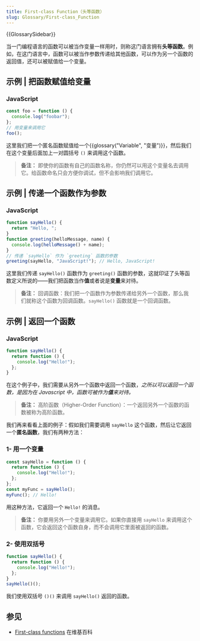 ```yaml
---
title: First-class Function（头等函数）
slug: Glossary/First-class_Function
---
```


{{GlossarySidebar}}

当一门编程语言的函数可以被当作变量一样用时，则称这门语言拥有**头等函数**。例如，在这门语言中，函数可以被当作参数传递给其他函数，可以作为另一个函数的返回值，还可以被赋值给一个变量。

## 示例 | 把函数赋值给变量

### JavaScript

```js
const foo = function () {
  console.log("foobar");
};
// 用变量来调用它
foo();
```

这里我们把一个匿名函数赋值给一个{{glossary("Variable", "变量")}}，然后我们在这个变量后面加上一对圆括号 `()` 来调用这个函数。

> **备注：** 即使你的函数有自己的函数名称，你仍然可以用这个变量名去调用它。给函数命名只会方便你调试，但不会影响我们调用它。

## 示例 | 传递一个函数作为参数

### JavaScript

```js
function sayHello() {
  return "Hello, ";
}
function greeting(helloMessage, name) {
  console.log(helloMessage() + name);
}
// 传递 `sayHello` 作为 `greeting` 函数的参数
greeting(sayHello, "JavaScript!"); // Hello, JavaScript!
```

这里我们传递 `sayHello()` 函数作为 `greeting()` 函数的参数，这就印证了头等函数定义所说的——我们把函数当作**值**或者说是**变量**来对待。

> **备注：** 回调函数：我们把一个函数作为参数传递给另外一个函数，那么我们就称这个函数为回调函数。`sayHello()` 函数就是一个回调函数。

## 示例 | 返回一个函数

### JavaScript

```js
function sayHello() {
  return function () {
    console.log("Hello!");
  };
}
```

在这个例子中，我们需要从另外一个函数中返回一个函数，_之所以可以返回一个函数，是因为在 Javascript 中，函数可被作为**值**来对待。_

> **备注：** 高阶函数（Higher-Order Function）：一个返回另外一个函数的函数被称为高阶函数。

我们再来看看上面的例子：假如我们需要调用 `sayHello` 这个函数，然后让它返回一个**匿名函数**，我们有两种方法：

### 1- 用一个变量

```js
const sayHello = function () {
  return function () {
    console.log("Hello!");
  };
};
const myFunc = sayHello();
myFunc(); // Hello!
```

用这种方法，它返回一个 `Hello!` 的消息。

> **备注：** 你要用另外一个变量来调用它。如果你直接用 `sayHello` 来调用这个函数，它会返回这个函数自身，而不会调用它里面被返回的函数。

### 2- 使用双括号

```js
function sayHello() {
  return function () {
    console.log("Hello!");
  };
}
sayHello()();
```

我们使用双括号 `()()` 来调用 `sayHello()` 返回的函数。

## 参见

- [First-class functions](https://zh.wikipedia.org/wiki/First-class_functions) 在维基百科
